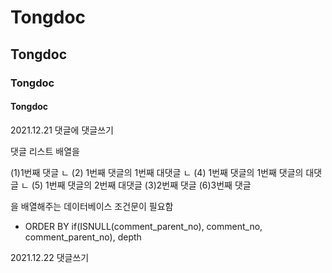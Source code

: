 # Tongdoc

## Tongdoc
### Tongdoc
#### Tongdoc




2021.12.21 댓글에 댓글쓰기

댓글 리스트 배열을

(1)1번째 댓글
 ㄴ (2) 1번째 댓글의 1번째 대댓글
  ㄴ (4) 1번째 댓글의 1번째 댓글의 대댓글
 ㄴ (5) 1번째 댓글의 2번째 대댓글
(3)2번째 댓글
(6)3번째 댓글

을 배열해주는 데이터베이스 조건문이 필요함
 - ORDER BY if(ISNULL(comment_parent_no), comment_no, comment_parent_no), depth 

2021.12.22 댓글쓰기
